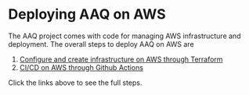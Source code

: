 # Deploying AAQ on AWS

The AAQ project comes with code for managing AWS infrastructure and deployment. The
overall steps to deploy AAQ on AWS are

1. [Configure and create infrastructure on AWS through Terraform](infrastructure.md)
2. [CI/CD on AWS through Github Actions](cicd.md)

Click the links above to see the full steps.
